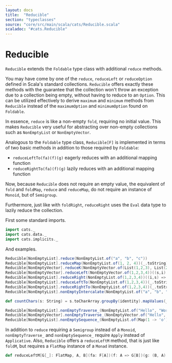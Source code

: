 ```yaml
---
layout: docs
title:  "Reducible"
section: "typeclasses"
source: "core/src/main/scala/cats/Reducible.scala"
scaladoc: "#cats.Reducible"
---
```


# Reducible

`Reducible` extends the `Foldable` type class with additional `reduce` methods.

You may have come by one of the `reduce`, `reduceLeft` or `reduceOption` defined in Scala's standard collections.
`Reducible` offers exactly these methods with the guarantee that the collection won't throw an exception due to a collection being empty, without having to reduce to an `Option`.
This can be utilized effectively to derive `maximum` and `minimum` methods from `Reducible` instead of the `maximumOption` and `minimumOption` found on `Foldable`.

In essence, `reduce` is like a non-empty `fold`, requiring no initial value.
This makes `Reducible` very useful for abstracting over non-empty collections such as `NonEmptyList` or `NonEmptyVector`.

Analogous to the `Foldable` type class, `Reducible[F]` is implemented in terms of two basic methods in addition to those required by `Foldable`:
  - `reduceLeftTo(fa)(f)(g)` eagerly reduces with an additional mapping function
  - `reduceRightTo(fa)(f)(g)` lazily reduces with an additional mapping function


Now, because `Reducible` does not require an empty value, the equivalent of `fold` and `foldMap`, `reduce` and `reduceMap`, do not require an instance of `Monoid`, but of `Semigroup`.

Furthermore, just like with `foldRight`, `reduceRight` uses the `Eval` data type to lazily reduce the collection.

First some standard imports.

```scala mdoc:silent
import cats._
import cats.data._
import cats.implicits._
```

And examples.

```scala mdoc
Reducible[NonEmptyList].reduce(NonEmptyList.of("a", "b", "c"))
Reducible[NonEmptyList].reduceMap(NonEmptyList.of(1, 2, 4))(_.toString)
Reducible[NonEmptyVector].reduceK(NonEmptyVector.of(List(1,2,3), List(2,3,4)))
Reducible[NonEmptyVector].reduceLeft(NonEmptyVector.of(1,2,3,4))((s,i) => s + i)
Reducible[NonEmptyList].reduceRight(NonEmptyList.of(1,2,3,4))((i,s) => Later(s.value + i)).value
Reducible[NonEmptyList].reduceLeftTo(NonEmptyList.of(1,2,3,4))(_.toString)((s,i) => s + i)
Reducible[NonEmptyList].reduceRightTo(NonEmptyList.of(1,2,3,4))(_.toString)((i,s) => Later(s.value + i)).value
Reducible[NonEmptyList].nonEmptyIntercalate(NonEmptyList.of("a", "b", "c"), ", ")

def countChars(s: String) = s.toCharArray.groupBy(identity).mapValues(_.length)

Reducible[NonEmptyList].nonEmptyTraverse_(NonEmptyList.of("Hello", "World"))(countChars)
Reducible[NonEmptyVector].nonEmptyTraverse_(NonEmptyVector.of("Hello", ""))(countChars)
Reducible[NonEmptyList].nonEmptySequence_(NonEmptyList.of(Map(1 -> 'o'), Map(1 -> 'o')))

```

In addition to `reduce` requiring a `Semigroup` instead of a `Monoid`, `nonEmptyTraverse_` and `nonEmptySequence_` require `Apply` instead of `Applicative`.
Also, `Reducible` offers a `reduceLeftM` method, that is just like `foldM`, but requires a `FlatMap` instance of a `Monad` instance.

```scala
def reduceLeftM[G[_]: FlatMap, A, B](fa: F[A])(f: A => G[B])(g: (B, A) => G[B]): G[B]
```
